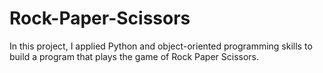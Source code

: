 # Rock-Paper-Scissors
In this project, I applied Python and object-oriented programming skills to build a program that plays the game of Rock Paper Scissors.
